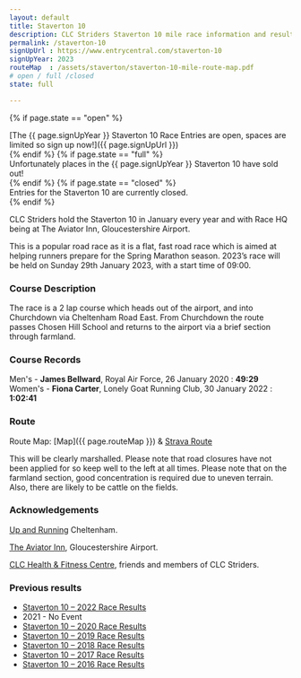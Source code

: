 ```yaml
---
layout: default
title: Staverton 10
description: CLC Striders Staverton 10 mile race information and results page
permalink: /staverton-10
signUpUrl : https://www.entrycentral.com/staverton-10
signUpYear: 2023
routeMap  : /assets/staverton/staverton-10-mile-route-map.pdf 
# open / full /closed
state: full

---
```


 {% if page.state == "open" %}
<div class="alert alert-success" role="alert">
[The {{ page.signUpYear }} Staverton 10 Race Entries are open, spaces are limited so sign up now!]({{ page.signUpUrl }})
</div>
{% endif %}
 {% if page.state == "full" %}
<div class="alert alert-warning" role="alert">
Unfortunately places in the {{ page.signUpYear }} Staverton 10 have sold out!
</div>
{% endif %}
 {% if page.state == "closed" %}
<div class="alert alert-danger" role="alert">
Entries for the Staverton 10 are currently closed.
</div>
{% endif %}

CLC Striders hold the Staverton 10 in January every year and with Race HQ being at The Aviator Inn, Gloucestershire Airport.

This is a popular road race as it is a flat, fast road race which is aimed at helping runners prepare for the Spring Marathon season. 2023’s race will be held on Sunday 29th January 2023, with a start time of 09:00.

### Course Description

The race is a 2 lap course which heads out of the airport, and into Churchdown via Cheltenham Road East. From Churchdown the route passes Chosen Hill School and returns to the airport via a brief section through farmland.

### Course Records

Men's - **James Bellward**, Royal Air Force, 26 January 2020 : **49:29**  
Women's - **Fiona Carter**, Lonely Goat Running Club, 30 January 2022 : **1:02:41**

### Route

Route Map: [Map]({{ page.routeMap }}) & [Strava Route](https://www.strava.com/routes/7184956)

This will be clearly marshalled. Please note that road closures have not been applied for so keep well to the left at all times. Please note that on the farmland section, good concentration is required due to uneven terrain. Also, there are likely to be cattle on the fields.

### Acknowledgements

[Up and Running](https://www.upandrunning.co.uk/) Cheltenham.

[The Aviator Inn](https://www.theaviatorglos.co.uk/), Gloucestershire Airport.

[CLC Health & Fitness Centre](https://fitness.cheltladiescollege.org/),  friends and members of CLC Striders.

### Previous results

- [Staverton 10 – 2022 Race Results](/assets/staverton/staverton-10-mile-results-2022.pdf)
- 2021 - No Event
- [Staverton 10 – 2020 Race Results](/assets/staverton/staverton-10-mile-results-2020.pdf)
- [Staverton 10 – 2019 Race Results](/assets/staverton/staverton-10-mile-results-2019.pdf)
- [Staverton 10 – 2018 Race Results](/assets/staverton/staverton-10-mile-results-2018.pdf)
- [Staverton 10 – 2017 Race Results](/assets/staverton/staverton-10-mile-results-2017.pdf)
- [Staverton 10 – 2016 Race Results](/assets/staverton/staverton-10-mile-results-2016.pdf)
